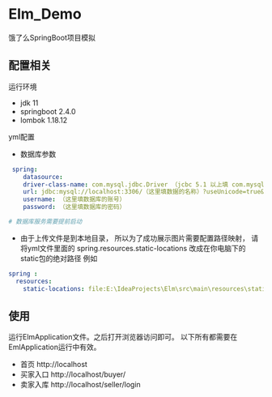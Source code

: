 # Elm_Demo
 饿了么SpringBoot项目模拟

## 配置相关
运行环境
 * jdk 11
 * springboot 2.4.0
 * lombok 1.18.12

yml配置

 * 数据库参数
```yaml
 spring:
    datasource:
    driver-class-name: com.mysql.jdbc.Driver （jcbc 5.1 以上填 com.mysql.cj.jdbc.Driver）
    url: jdbc:mysql://localhost:3306/（这里填数据的名称）?useUnicode=true&characterEncoding=utf8&serverTimezone=UTC
    username: （这里填数据库的账号）
    password: （这里填数据库的密码）

# 数据库服务需要提前启动
```
 * 由于上传文件是到本地目录，
 所以为了成功展示图片需要配置路径映射，
 请将yml文件里面的
 spring.resources.static-locations 
 改成在你电脑下的static包的绝对路径 
 例如

``` yml
spring :
  resources:
    static-locations: file:E:\IdeaProjects\Elm\src\main\resources\static\
```



## 使用
运行ElmApplication文件。之后打开浏览器访问即可。
以下所有都需要在EmlApplication运行中有效。

* 首页 http://localhost
* 买家入口 http://localhost/buyer/
* 卖家入库 http://localhost/seller/login